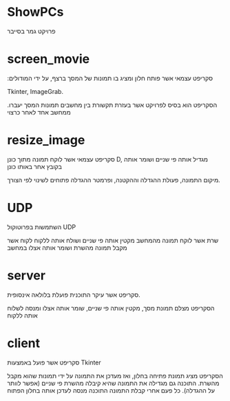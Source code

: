 # ShowPCs
פרויקט גמר בסייבר

# screen_movie
:סקריפט עצמאי אשר פותח חלון ומציג בו תמונות של המסך ברצף, על ידי המודולים

Tkinter,
ImageGrab.

.הסקריפט הוא בסיס לפרויקט אשר בעזרת תקשורת בין מחשבים תמונות המסך יעברו ממחשב אחד לאחר כרצוי

# resize_image
סקריפט עצמאי אשר לוקח תמונה מתוך כונן
D,
מגדיל אותה פי שניים ושומר אותה בקובץ אחר באותו כונן

מיקום התמונה, פעולת ההגדלה וההקטנה, ופרמטר ההגדלה פתוחים לשינוי לפי הצורך.

# UDP
השתמשות בפרוטוקול
UDP

שרת אשר לוקח תמונה מהמחשב מקטין אותה פי שניים ושולח אותה ללקוח
לקוח אשר מקבל תמונה מהשרת ושומר אותה אצלו במחשב

# server
סקריפט אשר עיקר התוכנית פועלת בלולאה אינסופית.

הסקריפט מצלם תמונת מסך, מקטין אותה פי שניים, שומר אותה אצלו ומנסה לשלוח אותה ללקוח 

# client
סקריפט אשר פועל באמצעות
Tkinter

הסקריפט מציג תמונת פתיחה בחלון, ואז מעדכן את התמונה על ידי תמונות שהוא מקבל מהשרת. התוכנה גם מגדילה את התמונה שהיא קיבלה מהשרת פי שניים (אפשר לוותר על ההגדלה). כל פעם אחרי קבלת התמונה התוכנה מנסה לעדכן אותה בחלון הפתוח
